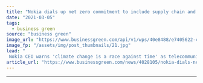 ```yaml
---
title: "Nokia dials up net zero commitment to include supply chain and end product use"
date: "2021-03-05"
tags: 
  - business green
source: "business green"
image_url: "https://www.businessgreen.com/api/v1/wps/40e8488/e7405622-c300-40cd-b3c0-484c8aa360c0/3/nokia-espoo-campus-05-185x114.jpg"
image_fp: "/assets/img/post_thumbnails/21.jpg"
lead: "
 Nokia CEO warns 'climate change is a race against time' as telecommunications, IT, and electronics giant unveils enhanced 2030 climate goal  ..."
article_url: "https://www.businessgreen.com/news/4028105/nokia-dials-net-zero-commitment-supply-chain-end-product"
---
```


---
